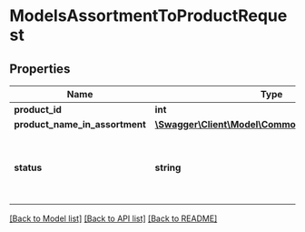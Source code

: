 # ModelsAssortmentToProductRequest

## Properties
Name | Type | Description | Notes
------------ | ------------- | ------------- | -------------
**product_id** | **int** |  | [optional] 
**product_name_in_assortment** | [**\Swagger\Client\Model\CommonmodelsTranslatable**](CommonmodelsTranslatable.md) |  | [optional] 
**status** | **string** | Status is a classifier with four possible values: &#39;ACTIVE&#39; (DEFAULT), &#39;NO_LONGER_ORDERED&#39;, &#39;NOT_FOR_SALE&#39; and &#39;ARCHIVED&#39;. | [optional] 

[[Back to Model list]](../README.md#documentation-for-models) [[Back to API list]](../README.md#documentation-for-api-endpoints) [[Back to README]](../README.md)


